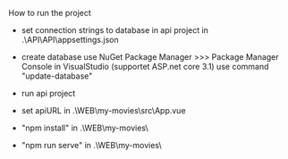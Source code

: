 How to run the project

- set connection strings to database in api project in .\API\API\appsettings.json
- create database use NuGet Package Manager >>> Package Manager Console in VisualStudio (supportet ASP.net core 3.1) use command "update-database"
- run api project


- set apiURL in .\WEB\my-movies\src\App.vue
- "npm install" in .\WEB\my-movies\
- "npm run serve" in .\WEB\my-movies\
